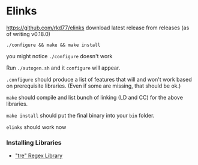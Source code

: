# Elinks

https://github.com/rkd77/elinks download latest release from releases (as of writing v0.18.0)

`./configure && make && make install`

you might notice `./configure` doesn't work

Run `./autogen.sh` and it `configure` will appear.

`.configure` should produce a list of features that will and won't work based on prerequisite libraries. (Even if some are missing, that should be ok.)

`make` should compile and list bunch of linking (LD and CC) for the above libraries.

`make install` should put the final binary into your `bin` folder.

`elinks` should work now

### Installing Libraries

- ["tre" Regex Library](./random_libraries/tre.md)
